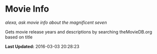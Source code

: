 # Movie Info
*alexa, ask movie info about the magnificent seven*

Gets movie release years and descriptions by searching theMovieDB.org based on title

**Last Updated:** 2016-03-03 20:28:23